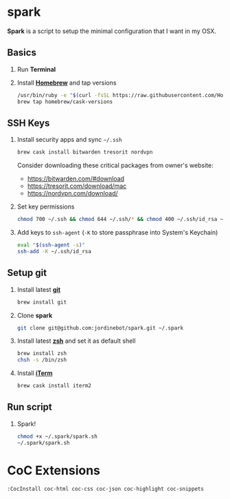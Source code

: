 # spark
**Spark** is a script to setup the minimal configuration that I want in my OSX.

## Basics

1. Run **Terminal**

1. Install **[Homebrew](https://brew.sh)** and tap versions

    ```sh
    /usr/bin/ruby -e "$(curl -fsSL https://raw.githubusercontent.com/Homebrew/install/master/install)"
    brew tap homebrew/cask-versions
    ```

## SSH Keys

1. Install security apps and sync `~/.ssh`

    ```sh
    brew cask install bitwarden tresorit nordvpn
    ```

    Consider downloading these critical packages from owner's website:

    * https://bitwarden.com/#download
    * https://tresorit.com/download/mac
    * https://nordvpn.com/download/


1. Set key permissions

    ```sh
    chmod 700 ~/.ssh && chmod 644 ~/.ssh/* && chmod 400 ~/.ssh/id_rsa ~/.ssh/*.pem
    ```

1. Add keys to `ssh-agent` (`-K` to store passphrase into System's Keychain)

    ```sh
    eval "$(ssh-agent -s)"
    ssh-add -K ~/.ssh/id_rsa
    ```

## Setup git
1. Install latest **[git](https://git-scm.com/)**

    ```sh
    brew install git
    ```

1. Clone **spark**

    ```sh
    git clone git@github.com:jordinebot/spark.git ~/.spark
    ```

1. Install latest **[zsh](http://zsh.sourceforge.net)** and set it as default shell

    ```sh
    brew install zsh
    chsh -s /bin/zsh
    ```

1. Install **[iTerm](https://iterm2.com/)**

    ```sh
    brew cask install iterm2
    ```

## Run script
1. Spark!

    ```sh
    chmod +x ~/.spark/spark.sh
    ~/.spark/spark.sh
    ```

# CoC Extensions

    :CocInstall coc-html coc-css coc-json coc-highlight coc-snippets
